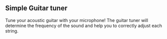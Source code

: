 ## Simple Guitar tuner 



Tune your acoustic guitar with your microphone! The guitar tuner will determine the frequency of the sound and help you to correctly adjust each string.



